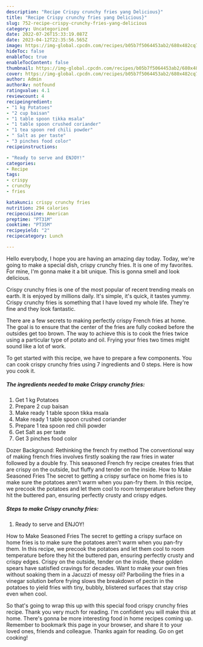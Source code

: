 ```yaml
---
description: "Recipe Crispy crunchy fries yang Delicious}"
title: "Recipe Crispy crunchy fries yang Delicious}"
slug: 752-recipe-crispy-crunchy-fries-yang-delicious
category: Uncategorized
date: 2022-07-26T15:33:19.087Z
date: 2023-04-12T22:35:56.565Z
image: https://img-global.cpcdn.com/recipes/b05b7f5064453ab2/680x482cq70/crispy-crunchy-fries-recipe-main-photo.jpg
hideToc: false
enableToc: true
enableTocContent: false
thumbnail: https://img-global.cpcdn.com/recipes/b05b7f5064453ab2/680x482cq70/crispy-crunchy-fries-recipe-main-photo.jpg
cover: https://img-global.cpcdn.com/recipes/b05b7f5064453ab2/680x482cq70/crispy-crunchy-fries-recipe-main-photo.jpg
author: Admin
authorAv: notfound
ratingvalue: 4.1
reviewcount: 4
recipeingredient:
- "1 kg Potatoes"
- "2 cup baisan"
- "1 table spoon tikka msala"
- "1 table spoon crushed coriander"
- "1 tea spoon red chili powder"
- " Salt as per taste"
- "3 pinches food color"
recipeinstructions:

- "Ready to serve and ENJOY!"
categories:
- Recipe
tags:
- crispy
- crunchy
- fries

katakunci: crispy crunchy fries 
nutrition: 294 calories
recipecuisine: American
preptime: "PT31M"
cooktime: "PT35M"
recipeyield: "2"
recipecategory: Lunch

---
```



Hello everybody, I hope you are having an amazing day today. Today, we're going to make a special dish, crispy crunchy fries. It is one of my favorites. For mine, I'm gonna make it a bit unique. This is gonna smell and look delicious.

Crispy crunchy fries is one of the most popular of recent trending meals on earth. It is enjoyed by millions daily. It's simple, it's quick, it tastes yummy. Crispy crunchy fries is something that I have loved my whole life. They're fine and they look fantastic.

There are a few secrets to making perfectly crispy French fries at home. The goal is to ensure that the center of the fries are fully cooked before the outsides get too brown. The way to achieve this is to cook the fries twice using a particular type of potato and oil. Frying your fries two times might sound like a lot of work.


To get started with this recipe, we have to prepare a few components. You can cook crispy crunchy fries using 7 ingredients and 0 steps. Here is how you cook it.

<!--inarticleads1-->

##### The ingredients needed to make Crispy crunchy fries:

1. Get 1 kg Potatoes
1. Prepare 2 cup baisan
1. Make ready 1 table spoon tikka msala
1. Make ready 1 table spoon crushed coriander
1. Prepare 1 tea spoon red chili powder
1. Get  Salt as per taste
1. Get 3 pinches food color


Dozer Background: Rethinking the french fry method The conventional way of making french fries involves firstly soaking the raw fries in water followed by a double fry. This seasoned French fry recipe creates fries that are crispy on the outside, but fluffy and tender on the inside. How to Make Seasoned Fries The secret to getting a crispy surface on home fries is to make sure the potatoes aren&#39;t warm when you pan-fry them. In this recipe, we precook the potatoes and let them cool to room temperature before they hit the buttered pan, ensuring perfectly crusty and crispy edges. 

<!--inarticleads2-->

##### Steps to make Crispy crunchy fries:


1. Ready to serve and ENJOY!

How to Make Seasoned Fries The secret to getting a crispy surface on home fries is to make sure the potatoes aren&#39;t warm when you pan-fry them. In this recipe, we precook the potatoes and let them cool to room temperature before they hit the buttered pan, ensuring perfectly crusty and crispy edges. Crispy on the outside, tender on the inside, these golden spears have satisfied cravings for decades. Want to make your own fries without soaking them in a Jacuzzi of messy oil? Parboiling the fries in a vinegar solution before frying slows the breakdown of pectin in the potatoes to yield fries with tiny, bubbly, blistered surfaces that stay crisp even when cool. 

So that's going to wrap this up with this special food crispy crunchy fries recipe. Thank you very much for reading. I'm confident you will make this at home. There's gonna be more interesting food in home recipes coming up. Remember to bookmark this page in your browser, and share it to your loved ones, friends and colleague. Thanks again for reading. Go on get cooking!
